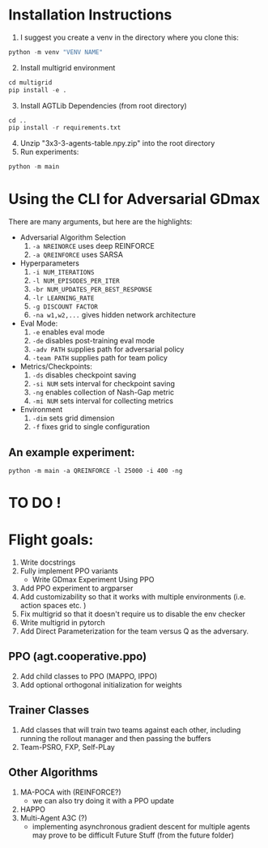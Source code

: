 # Installation Instructions
1. I suggest you create a venv in the directory where you clone this:
```py
python -m venv "VENV NAME"
```
2. Install multigrid environment
```py
cd multigrid
pip install -e .
```
3. Install AGTLib Dependencies (from root directory)
```py
cd ..
pip install -r requirements.txt
```
4. Unzip "3x3-3-agents-table.npy.zip" into the root directory 
5. Run experiments:
```py
python -m main
```
# Using the CLI for Adversarial GDmax
There are many arguments, but here are the highlights:
- Adversarial Algorithm Selection
    1. `-a NREINORCE` uses deep REINFORCE
    2. `-a QREINFORCE` uses SARSA
- Hyperparameters
    1. `-i NUM_ITERATIONS`
    2. `-l NUM_EPISODES_PER_ITER`
    3. `-br NUM_UPDATES_PER_BEST_RESPONSE`
    4. `-lr LEARNING_RATE`
    5. `-g DISCOUNT FACTOR`
    6. `-na w1,w2,...` gives hidden network architecture
- Eval Mode:
    1. `-e` enables eval mode
    2. `-de` disables post-training eval mode
    3. `-adv PATH` supplies path for adversarial policy
    4. `-team PATH` supplies path for team policy 
- Metrics/Checkpoints:
    1. `-ds` disables checkpoint saving
    2. `-si NUM` sets interval for checkpoint saving
    3. `-ng` enables collection of Nash-Gap metric
    4. `-mi NUM` sets interval for collecting metrics
- Environment
    1. `-dim` sets grid dimension
    2. `-f` fixes grid to single configuration 

## An example experiment:
``` 
python -m main -a QREINFORCE -l 25000 -i 400 -ng
```

# TO DO !
# Flight goals:
1. Write docstrings
2. Fully implement PPO variants
    - Write GDmax Experiment Using PPO
3. Add PPO experiment to argparser
4. Add customizability so that it works with multiple environments (i.e. action spaces etc. )
5. Fix multigrid so that it doesn't require us to disable the env checker
6. Write multigrid in pytorch
7. Add Direct Parameterization for the team versus Q as the adversary.

## PPO (agt.cooperative.ppo)
2. Add child classes to PPO (MAPPO, IPPO)
3. Add optional orthogonal initialization for weights
## Trainer Classes
1. Add classes that will train two teams against each other, including running the rollout manager and then passing the buffers
2. Team-PSRO, FXP, Self-PLay
## Other Algorithms
1. MA-POCA with (REINFORCE?)
    - we can also try doing it with a PPO update
2. HAPPO
3. Multi-Agent A3C (?)
    - implementing asynchronous gradient descent for multiple agents may prove to be difficult
Future Stuff (from the future folder)
